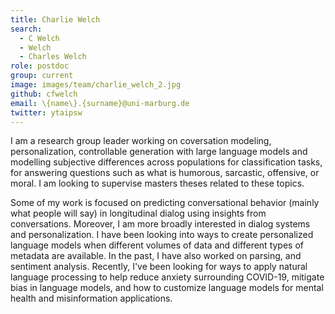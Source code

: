 ```yaml
---
title: Charlie Welch
search:
  - C Welch
  - Welch
  - Charles Welch
role: postdoc
group: current
image: images/team/charlie_welch_2.jpg
github: cfwelch
email: \{name\}.{surname}@uni-marburg.de
twitter: ytaipsw
---
```


I am a research group leader working on coversation modeling, personalization, controllable generation with large language models and modelling subjective differences across populations for classification tasks, for answering questions such as what is humorous, sarcastic, offensive, or moral. I am looking to supervise masters theses related to these topics.

Some of my work is focused on predicting conversational behavior (mainly what people will say) in longitudinal dialog using insights from  conversations. Moreover, I am more broadly interested in dialog systems and personalization. I have been looking into ways to create personalized language models when different volumes of data and different types of metadata are available. In the past, I have also worked on parsing, and sentiment analysis. Recently, I've been looking for ways to apply natural language processing to help reduce anxiety surrounding COVID-19, mitigate bias in language models, and how to customize language models for mental health and misinformation applications. 